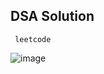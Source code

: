 
## DSA Solution 
     leetcode

![image](https://github.com/swarnavopramanik/leetcode-java-solution/assets/105142693/dd285f7f-6ab9-4684-a48d-0342056f8975)
